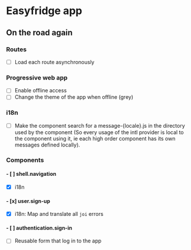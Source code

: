 # Easyfridge app

## On the road again

### Routes
- [ ] Load each route asynchronously

### Progressive web app
- [ ] Enable offline access
- [ ] Change the theme of the app when offline (grey)

### i18n
- [ ] Make the component search for a message-{locale}.js in the directory used by the component (So every usage of the intl provider is local to the component using it, ie each high order component has its own messages defined locally).

### Components
#### - [ ] shell.navigation
- [x] i18n

#### - [x] user.sign-up
- [x] i18n: Map and translate all `joi` errors

#### - [ ] authentication.sign-in
- [ ] Reusable form that log in to the app